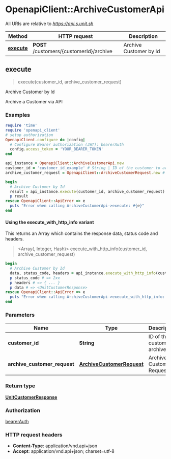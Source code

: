 # OpenapiClient::ArchiveCustomerApi

All URIs are relative to *https://api.s.unit.sh*

| Method | HTTP request | Description |
| ------ | ------------ | ----------- |
| [**execute**](ArchiveCustomerApi.md#execute) | **POST** /customers/{customerId}/archive | Archive Customer by Id |


## execute

> <UnitCustomerResponse> execute(customer_id, archive_customer_request)

Archive Customer by Id

Archive a Customer via API 

### Examples

```ruby
require 'time'
require 'openapi_client'
# setup authorization
OpenapiClient.configure do |config|
  # Configure Bearer authorization (JWT): bearerAuth
  config.access_token = 'YOUR_BEARER_TOKEN'
end

api_instance = OpenapiClient::ArchiveCustomerApi.new
customer_id = 'customer_id_example' # String | ID of the customer to archive
archive_customer_request = OpenapiClient::ArchiveCustomerRequest.new # ArchiveCustomerRequest | Archive Customer Request

begin
  # Archive Customer by Id
  result = api_instance.execute(customer_id, archive_customer_request)
  p result
rescue OpenapiClient::ApiError => e
  puts "Error when calling ArchiveCustomerApi->execute: #{e}"
end
```

#### Using the execute_with_http_info variant

This returns an Array which contains the response data, status code and headers.

> <Array(<UnitCustomerResponse>, Integer, Hash)> execute_with_http_info(customer_id, archive_customer_request)

```ruby
begin
  # Archive Customer by Id
  data, status_code, headers = api_instance.execute_with_http_info(customer_id, archive_customer_request)
  p status_code # => 2xx
  p headers # => { ... }
  p data # => <UnitCustomerResponse>
rescue OpenapiClient::ApiError => e
  puts "Error when calling ArchiveCustomerApi->execute_with_http_info: #{e}"
end
```

### Parameters

| Name | Type | Description | Notes |
| ---- | ---- | ----------- | ----- |
| **customer_id** | **String** | ID of the customer to archive |  |
| **archive_customer_request** | [**ArchiveCustomerRequest**](ArchiveCustomerRequest.md) | Archive Customer Request |  |

### Return type

[**UnitCustomerResponse**](UnitCustomerResponse.md)

### Authorization

[bearerAuth](../README.md#bearerAuth)

### HTTP request headers

- **Content-Type**: application/vnd.api+json
- **Accept**: application/vnd.api+json; charset=utf-8

